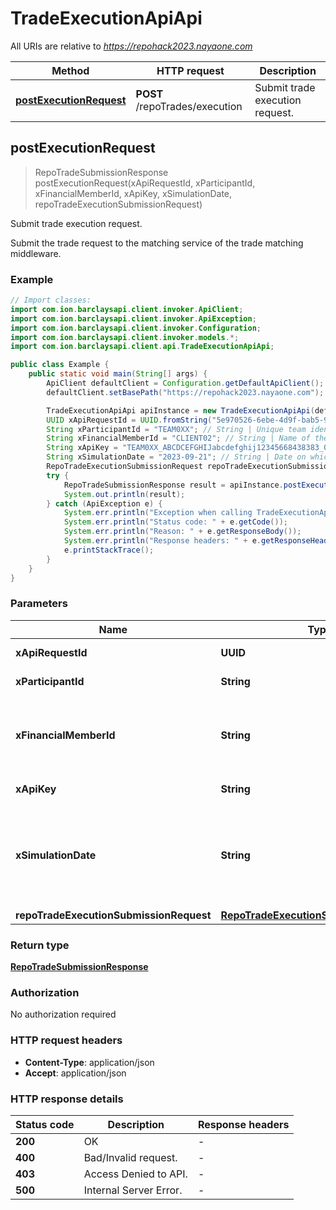 # TradeExecutionApiApi

All URIs are relative to *https://repohack2023.nayaone.com*

| Method | HTTP request | Description |
|------------- | ------------- | -------------|
| [**postExecutionRequest**](TradeExecutionApiApi.md#postExecutionRequest) | **POST** /repoTrades/execution | Submit trade execution request. |



## postExecutionRequest

> RepoTradeSubmissionResponse postExecutionRequest(xApiRequestId, xParticipantId, xFinancialMemberId, xApiKey, xSimulationDate, repoTradeExecutionSubmissionRequest)

Submit trade execution request.

Submit the trade request to the matching service of the trade matching middleware. 

### Example

```java
// Import classes:
import com.ion.barclaysapi.client.invoker.ApiClient;
import com.ion.barclaysapi.client.invoker.ApiException;
import com.ion.barclaysapi.client.invoker.Configuration;
import com.ion.barclaysapi.client.invoker.models.*;
import com.ion.barclaysapi.client.api.TradeExecutionApiApi;

public class Example {
    public static void main(String[] args) {
        ApiClient defaultClient = Configuration.getDefaultApiClient();
        defaultClient.setBasePath("https://repohack2023.nayaone.com");

        TradeExecutionApiApi apiInstance = new TradeExecutionApiApi(defaultClient);
        UUID xApiRequestId = UUID.fromString("5e970526-6ebe-4d9f-bab5-9f05fa07dcfd"); // UUID | Unique request identifier for the request.
        String xParticipantId = "TEAM0XX"; // String | Unique team identifier provided to your team.
        String xFinancialMemberId = "CLIENT02"; // String | Name of the party submitting the trade (should match with the value specified in the input trade data). Possible values are CLIENT01,CLIENT02,CLIENT03 OR DEALER01,DEALER02.
        String xApiKey = "TEAM0XX_ABCDCEFGHIJabcdefghij12345668438383_0XX"; // String | API authorization key provided to your team.
        String xSimulationDate = "2023-09-21"; // String | Date on which the trade will be submitted for processing to the FMI. Note that this parameter enables you to fast forward through the trade lifecycle for the purpose of the hackathon. The value must be specified in ISO date format(yyyy-MM-dd).
        RepoTradeExecutionSubmissionRequest repoTradeExecutionSubmissionRequest = new RepoTradeExecutionSubmissionRequest(); // RepoTradeExecutionSubmissionRequest | Repo Trade Execution Request
        try {
            RepoTradeSubmissionResponse result = apiInstance.postExecutionRequest(xApiRequestId, xParticipantId, xFinancialMemberId, xApiKey, xSimulationDate, repoTradeExecutionSubmissionRequest);
            System.out.println(result);
        } catch (ApiException e) {
            System.err.println("Exception when calling TradeExecutionApiApi#postExecutionRequest");
            System.err.println("Status code: " + e.getCode());
            System.err.println("Reason: " + e.getResponseBody());
            System.err.println("Response headers: " + e.getResponseHeaders());
            e.printStackTrace();
        }
    }
}
```

### Parameters


| Name | Type | Description  | Notes |
|------------- | ------------- | ------------- | -------------|
| **xApiRequestId** | **UUID**| Unique request identifier for the request. | |
| **xParticipantId** | **String**| Unique team identifier provided to your team. | |
| **xFinancialMemberId** | **String**| Name of the party submitting the trade (should match with the value specified in the input trade data). Possible values are CLIENT01,CLIENT02,CLIENT03 OR DEALER01,DEALER02. | |
| **xApiKey** | **String**| API authorization key provided to your team. | |
| **xSimulationDate** | **String**| Date on which the trade will be submitted for processing to the FMI. Note that this parameter enables you to fast forward through the trade lifecycle for the purpose of the hackathon. The value must be specified in ISO date format(yyyy-MM-dd). | |
| **repoTradeExecutionSubmissionRequest** | [**RepoTradeExecutionSubmissionRequest**](RepoTradeExecutionSubmissionRequest.md)| Repo Trade Execution Request | |

### Return type

[**RepoTradeSubmissionResponse**](RepoTradeSubmissionResponse.md)

### Authorization

No authorization required

### HTTP request headers

- **Content-Type**: application/json
- **Accept**: application/json


### HTTP response details
| Status code | Description | Response headers |
|-------------|-------------|------------------|
| **200** | OK |  -  |
| **400** | Bad/Invalid request. |  -  |
| **403** | Access Denied to API. |  -  |
| **500** | Internal Server Error. |  -  |

